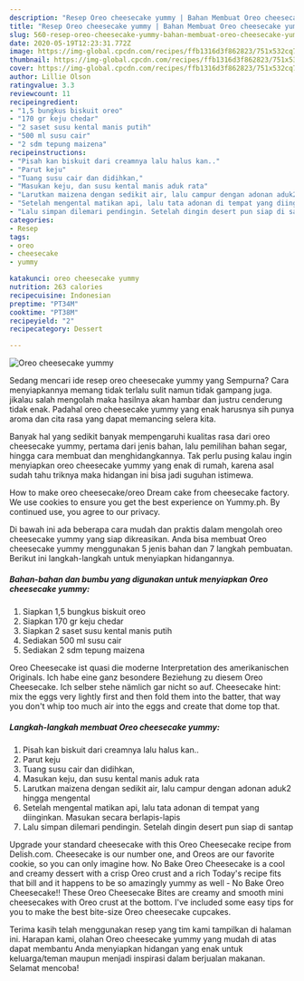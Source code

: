 ```yaml
---
description: "Resep Oreo cheesecake yummy | Bahan Membuat Oreo cheesecake yummy Yang Enak Banget"
title: "Resep Oreo cheesecake yummy | Bahan Membuat Oreo cheesecake yummy Yang Enak Banget"
slug: 560-resep-oreo-cheesecake-yummy-bahan-membuat-oreo-cheesecake-yummy-yang-enak-banget
date: 2020-05-19T12:23:31.772Z
image: https://img-global.cpcdn.com/recipes/ffb1316d3f862823/751x532cq70/oreo-cheesecake-yummy-foto-resep-utama.jpg
thumbnail: https://img-global.cpcdn.com/recipes/ffb1316d3f862823/751x532cq70/oreo-cheesecake-yummy-foto-resep-utama.jpg
cover: https://img-global.cpcdn.com/recipes/ffb1316d3f862823/751x532cq70/oreo-cheesecake-yummy-foto-resep-utama.jpg
author: Lillie Olson
ratingvalue: 3.3
reviewcount: 11
recipeingredient:
- "1,5 bungkus biskuit oreo"
- "170 gr keju chedar"
- "2 saset susu kental manis putih"
- "500 ml susu cair"
- "2 sdm tepung maizena"
recipeinstructions:
- "Pisah kan biskuit dari creamnya lalu halus kan.."
- "Parut keju"
- "Tuang susu cair dan didihkan,"
- "Masukan keju, dan susu kental manis aduk rata"
- "Larutkan maizena dengan sedikit air, lalu campur dengan adonan aduk2 hingga mengental"
- "Setelah mengental matikan api, lalu tata adonan di tempat yang diinginkan. Masukan secara berlapis-lapis"
- "Lalu simpan dilemari pendingin. Setelah dingin desert pun siap di santap"
categories:
- Resep
tags:
- oreo
- cheesecake
- yummy

katakunci: oreo cheesecake yummy 
nutrition: 263 calories
recipecuisine: Indonesian
preptime: "PT34M"
cooktime: "PT38M"
recipeyield: "2"
recipecategory: Dessert

---
```



![Oreo cheesecake yummy](https://img-global.cpcdn.com/recipes/ffb1316d3f862823/751x532cq70/oreo-cheesecake-yummy-foto-resep-utama.jpg)

Sedang mencari ide resep oreo cheesecake yummy yang Sempurna? Cara menyiapkannya memang tidak terlalu sulit namun tidak gampang juga. jikalau salah mengolah maka hasilnya akan hambar dan justru cenderung tidak enak. Padahal oreo cheesecake yummy yang enak harusnya sih punya aroma dan cita rasa yang dapat memancing selera kita.

Banyak hal yang sedikit banyak mempengaruhi kualitas rasa dari oreo cheesecake yummy, pertama dari jenis bahan, lalu pemilihan bahan segar, hingga cara membuat dan menghidangkannya. Tak perlu pusing kalau ingin menyiapkan oreo cheesecake yummy yang enak di rumah, karena asal sudah tahu triknya maka hidangan ini bisa jadi suguhan istimewa.

How to make oreo cheesecake/oreo Dream cake from cheesecake factory. We use cookies to ensure you get the best experience on Yummy.ph. By continued use, you agree to our privacy.


Di bawah ini ada beberapa cara mudah dan praktis dalam mengolah oreo cheesecake yummy yang siap dikreasikan. Anda bisa membuat Oreo cheesecake yummy menggunakan 5 jenis bahan dan 7 langkah pembuatan. Berikut ini langkah-langkah untuk menyiapkan hidangannya.

<!--inarticleads1-->

##### Bahan-bahan dan bumbu yang digunakan untuk menyiapkan Oreo cheesecake yummy:

1. Siapkan 1,5 bungkus biskuit oreo
1. Siapkan 170 gr keju chedar
1. Siapkan 2 saset susu kental manis putih
1. Sediakan 500 ml susu cair
1. Sediakan 2 sdm tepung maizena


Oreo Cheesecake ist quasi die moderne Interpretation des amerikanischen Originals. Ich habe eine ganz besondere Beziehung zu diesem Oreo Cheesecake. Ich selber stehe nämlich gar nicht so auf. Cheesecake hint: mix the eggs very lightly first and then fold them into the batter, that way you don&#39;t whip too much air into the eggs and create that dome top that. 

<!--inarticleads2-->

##### Langkah-langkah membuat Oreo cheesecake yummy:

1. Pisah kan biskuit dari creamnya lalu halus kan..
1. Parut keju
1. Tuang susu cair dan didihkan,
1. Masukan keju, dan susu kental manis aduk rata
1. Larutkan maizena dengan sedikit air, lalu campur dengan adonan aduk2 hingga mengental
1. Setelah mengental matikan api, lalu tata adonan di tempat yang diinginkan. Masukan secara berlapis-lapis
1. Lalu simpan dilemari pendingin. Setelah dingin desert pun siap di santap


Upgrade your standard cheesecake with this Oreo Cheesecake recipe from Delish.com. Cheesecake is our number one, and Oreos are our favorite cookie, so you can only imagine how. No Bake Oreo Cheesecake is a cool and creamy dessert with a crisp Oreo crust and a rich Today&#39;s recipe fits that bill and it happens to be so amazingly yummy as well - No Bake Oreo Cheesecake!! These Oreo Cheesecake Bites are creamy and smooth mini cheesecakes with Oreo crust at the bottom. I&#39;ve included some easy tips for you to make the best bite-size Oreo cheesecake cupcakes. 

Terima kasih telah menggunakan resep yang tim kami tampilkan di halaman ini. Harapan kami, olahan Oreo cheesecake yummy yang mudah di atas dapat membantu Anda menyiapkan hidangan yang enak untuk keluarga/teman maupun menjadi inspirasi dalam berjualan makanan. Selamat mencoba!
